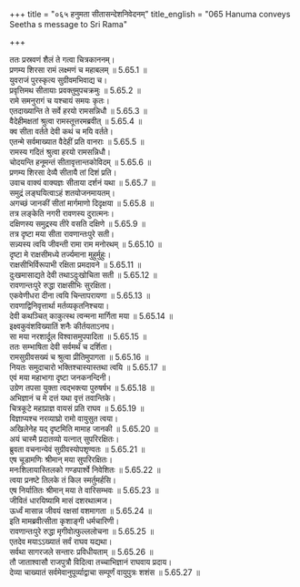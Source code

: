 +++
title = "०६५ हनुमता सीतासन्देशनिवेदनम्"
title_english = "065 Hanuma conveys Seetha s message to Sri Rama"

+++


  
ततः प्रस्रवणं शैलं ते गत्वा चित्रकाननम्।  
प्रणम्य शिरसा रामं लक्ष्मणं च महाबलम् ॥ 5.65.1 ॥   
युवराजं पुरस्कृत्य सुग्रीवमभिवाद्य च।  
प्रवृत्तिमथ सीतायाः प्रवक्तुमुपचक्रमुः ॥ 5.65.2 ॥   
रामे समनुरागं च यश्चायं समयः कृतः।  
एतदाख्यान्ति ते सर्वे हरयो रामसन्निधौ ॥ 5.65.3 ॥   
वैदेहीमक्षतां श्रुत्वा रामस्तूत्तरमब्रवीत् ॥ 5.65.4 ॥   
क्व सीता वर्तते देवी कथं च मयि वर्तते।  
एतन्मे सर्वमाख्यात वैदेहीं प्रति वानराः ॥ 5.65.5 ॥   
रामस्य गदितं श्रुत्वा हरयो रामसन्निधौ।  
चोदयन्ति हनूमन्तं सीतावृत्तान्तकोविदम् ॥ 5.65.6 ॥   
प्रणम्य शिरसा देव्यै सीतायै तां दिशं प्रति।  
उवाच वाक्यं वाक्यज्ञः सीताया दर्शनं यथा ॥ 5.65.7 ॥   
समुद्रं लङ्घयित्वाऽहं शतयोजनमायतम्।  
अगच्छं जानकीं सीतां मार्गमाणो दिदृक्षया ॥ 5.65.8 ॥   
तत्र लङ्केति नगरी रावणस्य दुरात्मनः।  
दक्षिणस्य समुद्रस्य तीरे वसति दक्षिणे ॥ 5.65.9 ॥   
तत्र दृष्टा मया सीता रावणान्तःपुरे सती।  
सन्न्यस्य त्वयि जीवन्ती रामा राम मनोरथम् ॥ 5.65.10 ॥   
दृष्टा मे राक्षसीमध्ये तर्ज्यमाना मुहुर्मुहुः।  
राक्षसीभिर्विरूपाभी रक्षिता प्रमदावने ॥ 5.65.11 ॥   
दुःखमासाद्यते देवी तथाऽदुःखोचिता सती ॥ 5.65.12 ॥   
रावणान्तःपुरे रुद्धा राक्षसीभिः सुरक्षिता।  
एकवेणीधरा दीना त्वयि चिन्तापरायणा ॥ 5.65.13 ॥   
रावणाद्विनिवृत्तार्था मर्तव्यकृतनिश्चया।  
देवी कथञ्चित् काकुत्स्थ त्वन्मना मार्गिता मया ॥ 5.65.14 ॥   
इक्ष्वकुवंशविख्यातिं शनैः कीर्तयताऽनघ।  
सा मया नरशार्दूल विश्वासमुपपादिता ॥ 5.65.15 ॥   
ततः सम्भाषिता देवी सर्वमर्थं च दर्शिता।  
रामसुग्रीवसख्यं च श्रुत्वा प्रीतिमुपागता ॥ 5.65.16 ॥   
नियतः समुदाचारो भक्तिश्चास्यास्तथा त्वयि ॥ 5.65.17 ॥   
एवं मया महाभागा दृष्टा जनकनन्दिनी।  
उग्रेण तपसा युक्ता त्वद्भक्त्या पुरुषर्षभ ॥ 5.65.18 ॥   
अभिज्ञानं च मे दत्तं यथा वृत्तं तवान्तिके।  
चित्रकूटे महाप्राज्ञ वायसं प्रति राघव ॥ 5.65.19 ॥   
विज्ञाप्यश्च नरव्याघ्रो रामो वायुसुत त्वया।  
अखिलेनेह यद् दृष्टमिति मामाह जानकी ॥ 5.65.20 ॥   
अयं चास्मै प्रदातव्यो यत्नात् सुपरिरक्षितः।  
ब्रुवता वचनान्येवं सुग्रीवस्योपशृण्वतः ॥ 5.65.21 ॥   
एष चूडामणिः श्रीमान् मया सुपरिरक्षितः।  
मनःशिलायास्तिलको गण्डपार्श्वे निवेशितः ॥ 5.65.22 ॥   
त्वया प्रनष्टे तिलके तं किल स्मर्तुमर्हसि।  
एष निर्यातितः श्रीमान् मया ते वारिसम्भवः ॥ 5.65.23 ॥   
जीवितं धारयिष्यामि मासं दशरथात्मज।  
ऊर्ध्वं मासान्न जीवयं रक्षसां वशमागता ॥ 5.65.24 ॥   
इति मामब्रवीत्सीता कृशाङ्गी धर्मचारिणी।  
रावणान्तःपुरे रुद्धा मृगीवोत्फुल्ललोचना ॥ 5.65.25 ॥   
एतदेव मयाऽऽख्यातं सर्वं राघव यद्यथा।  
सर्वथा सागरजले सन्तारः प्रविधीयताम् ॥ 5.65.26 ॥   
तौ जाताश्वासौ राजपुत्रौ विदित्वा तच्चाभिज्ञानं राघवाय प्रदाय।  
देव्या चाख्यातं सर्वमेवानुपूर्व्याद्वाचा सम्पूर्णं वायुपुत्रः शशंस ॥ 5.65.27 ॥   
